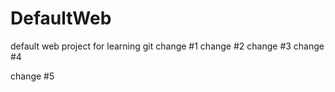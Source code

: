 # DefaultWeb
default web project for learning git
change #1
change #2
change #3
change #4

change #5